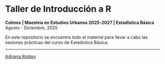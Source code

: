 # Taller de Introducción a R
**Colmex | Maestría en Estudios Urbanos 2025-2027 | Estadística Básica**
Agosto - Diciembre, 2025

En este repositorio se encuentra todo el material para llevar a cabo las sesiones prácticas del curso de Estadística Básica. 

---

[Adriana Robles](https://sites.google.com/view/adrianarobles/home?authuser=0)
